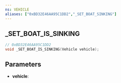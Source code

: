 ```yaml
---
ns: VEHICLE
aliases: ["0xBD32E46AA95C1DD2","_SET_BOAT_SINKING"]
---
```

## _SET_BOAT_IS_SINKING

```c
// 0xBD32E46AA95C1DD2
void _SET_BOAT_IS_SINKING(Vehicle vehicle);
```

## Parameters
* **vehicle**: 

